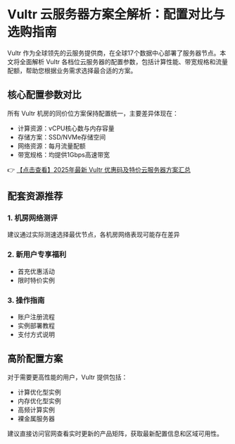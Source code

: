 # Vultr 云服务器方案全解析：配置对比与选购指南

Vultr 作为全球领先的云服务提供商，在全球17个数据中心部署了服务器节点。本文将全面解析 Vultr 各档位云服务器的配置参数，包括计算性能、带宽规格和流量配额，帮助您根据业务需求选择最合适的方案。

## 核心配置参数对比

所有 Vultr 机房的同价位方案保持配置统一，主要差异体现在：
- 计算资源：vCPU核心数与内存容量
- 存储方案：SSD/NVMe存储空间
- 网络资源：每月流量配额
- 带宽规格：均提供1Gbps高速带宽

👉 [【点击查看】2025年最新 Vultr 优惠码及特价云服务器方案汇总](https://bit.ly/VuLtr)

## 配套资源推荐

### 1. 机房网络测评
建议通过实际测速选择最优节点，各机房网络表现可能存在差异

### 2. 新用户专享福利
- 首充优惠活动
- 限时特价实例

### 3. 操作指南
- 账户注册流程
- 实例部署教程
- 支付方式说明

## 高阶配置方案

对于需要更高性能的用户，Vultr 提供包括：
- 计算优化型实例
- 内存优化型实例
- 高频计算实例
- 裸金属服务器

建议直接访问官网查看实时更新的产品矩阵，获取最新配置信息和区域可用性。